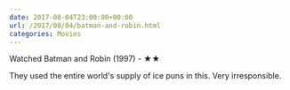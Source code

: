 ```yaml
---
date: 2017-08-04T23:00:00+00:00
url: /2017/08/04/batman-and-robin.html
categories: Movies
---
```

Watched Batman and Robin (1997) - ★★

They used the entire world's supply of ice puns in this. Very irresponsible.


